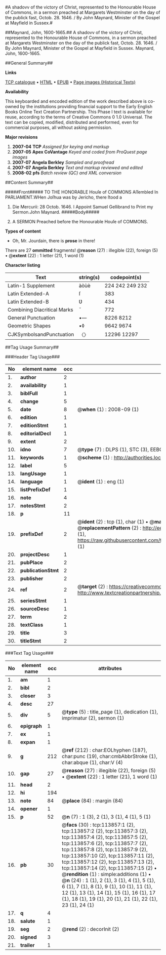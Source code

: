 #A shadovv of the victory of Christ, represented to the Honourable House of Commons, in a sermon preached at Margarets Westminster on the day of the publick fast, Octob. 28. 1646. / By John Maynard, Minister of the Gospel at Mayfield in Sussex.#

##Maynard, John, 1600-1665.##
A shadovv of the victory of Christ, represented to the Honourable House of Commons, in a sermon preached at Margarets Westminster on the day of the publick fast, Octob. 28. 1646. / By John Maynard, Minister of the Gospel at Mayfield in Sussex.
Maynard, John, 1600-1665.

##General Summary##

**Links**

[TCP catalogue](http://www.ota.ox.ac.uk/tcp/)  • 
[HTML](http://tei.it.ox.ac.uk/tcp/Texts-HTML/free/A88/A88994.html)  • 
[EPUB](http://tei.it.ox.ac.uk/tcp/Texts-EPUB/free/A88/A88994.epub) • 
[Page images (Historical Texts)](https://data.historicaltexts.jisc.ac.uk/view?pubId=eebo-99861715e&pageId=eebo-99861715e-113857-1)

**Availability**

This keyboarded and encoded edition of the
	       work described above is co-owned by the institutions
	       providing financial support to the Early English Books
	       Online Text Creation Partnership. This Phase I text is
	       available for reuse, according to the terms of Creative
	       Commons 0 1.0 Universal. The text can be copied,
	       modified, distributed and performed, even for
	       commercial purposes, all without asking permission.

**Major revisions**

1. __2007-04__ __TCP__ *Assigned for keying and markup*
1. __2007-05__ __Apex CoVantage__ *Keyed and coded from ProQuest page images*
1. __2007-07__ __Angela Berkley__ *Sampled and proofread*
1. __2007-07__ __Angela Berkley__ *Text and markup reviewed and edited*
1. __2008-02__ __pfs__ *Batch review (QC) and XML conversion*

##Content Summary##

#####Front#####
TO THE HONORABLE Houſe of COMMONS Aſſembled In PARLIAMENT.WHen Joſhua was by Jericho, there ſtood a 
1. Die Mercurii: 28 Octob. 1646.
I Appoint Samuel Gellibrand to Print my Sermon.John Maynard.
#####Body#####

1. A SERMON Preached before the Honourable Houſe of COMMONS.

**Types of content**

  * Oh, Mr. Jourdain, there is **prose** in there!

There are 27 **ommitted** fragments! 
 @__reason__ (27) : illegible (22), foreign (5)  •  @__extent__ (22) : 1 letter (21), 1 word (1)

**Character listing**


|Text|string(s)|codepoint(s)|
|---|---|---|
|Latin-1 Supplement|àòùè|224 242 249 232|
|Latin Extended-A|ſ|383|
|Latin Extended-B|Ʋ|434|
|Combining             Diacritical Marks|̄|772|
|General Punctuation|•—|8226 8212|
|Geometric Shapes|▪◊|9642 9674|
|CJKSymbolsandPunctuation|〈〉|12296 12297|

##Tag Usage Summary##

###Header Tag Usage###

|No|element name|occ|attributes|
|---|---|---|---|
|1.|__author__|2||
|2.|__availability__|1||
|3.|__biblFull__|1||
|4.|__change__|5||
|5.|__date__|8| @__when__ (1) : 2008-09 (1)|
|6.|__edition__|1||
|7.|__editionStmt__|1||
|8.|__editorialDecl__|1||
|9.|__extent__|2||
|10.|__idno__|7| @__type__ (7) : DLPS (1), STC (3), EEBO-CITATION (1), PROQUEST (1), VID (1)|
|11.|__keywords__|1| @__scheme__ (1) : http://authorities.loc.gov/ (1)|
|12.|__label__|5||
|13.|__langUsage__|1||
|14.|__language__|1| @__ident__ (1) : eng (1)|
|15.|__listPrefixDef__|1||
|16.|__note__|4||
|17.|__notesStmt__|2||
|18.|__p__|11||
|19.|__prefixDef__|2| @__ident__ (2) : tcp (1), char (1)  •  @__matchPattern__ (2) : ([0-9\-]+):([0-9IVX]+) (1), (.+) (1)  •  @__replacementPattern__ (2) : http://eebo.chadwyck.com/downloadtiff?vid=$1&page=$2 (1), https://raw.githubusercontent.com/textcreationpartnership/Texts/master/tcpchars.xml#$1 (1)|
|20.|__projectDesc__|1||
|21.|__pubPlace__|2||
|22.|__publicationStmt__|2||
|23.|__publisher__|2||
|24.|__ref__|2| @__target__ (2) : https://creativecommons.org/publicdomain/zero/1.0/ (1), http://www.textcreationpartnership.org/docs/. (1)|
|25.|__seriesStmt__|1||
|26.|__sourceDesc__|1||
|27.|__term__|2||
|28.|__textClass__|1||
|29.|__title__|3||
|30.|__titleStmt__|2||


###Text Tag Usage###

|No|element name|occ|attributes|
|---|---|---|---|
|1.|__am__|1||
|2.|__bibl__|2||
|3.|__closer__|3||
|4.|__desc__|27||
|5.|__div__|5| @__type__ (5) : title_page (1), dedication (1), imprimatur (2), sermon (1)|
|6.|__epigraph__|1||
|7.|__ex__|1||
|8.|__expan__|1||
|9.|__g__|212| @__ref__ (212) : char:EOLhyphen (187), char:punc (19), char:cmbAbbrStroke (1), char:abque (1), char:V (4)|
|10.|__gap__|27| @__reason__ (27) : illegible (22), foreign (5)  •  @__extent__ (22) : 1 letter (21), 1 word (1)|
|11.|__head__|2||
|12.|__hi__|194||
|13.|__note__|84| @__place__ (84) : margin (84)|
|14.|__opener__|1||
|15.|__p__|52| @__n__ (7) : 1 (3), 2 (1), 3 (1), 4 (1), 5 (1)|
|16.|__pb__|30| @__facs__ (30) : tcp:113857:1 (2), tcp:113857:2 (2), tcp:113857:3 (2), tcp:113857:4 (2), tcp:113857:5 (2), tcp:113857:6 (2), tcp:113857:7 (2), tcp:113857:8 (2), tcp:113857:9 (2), tcp:113857:10 (2), tcp:113857:11 (2), tcp:113857:12 (2), tcp:113857:13 (2), tcp:113857:14 (2), tcp:113857:15 (2)  •  @__rendition__ (1) : simple:additions (1)  •  @__n__ (24) : 1 (1), 2 (1), 3 (1), 4 (1), 5 (1), 6 (1), 7 (1), 8 (1), 9 (1), 10 (1), 11 (1), 12 (1), 13 (1), 14 (1), 15 (1), 16 (1), 17 (1), 18 (1), 19 (1), 20 (1), 21 (1), 22 (1), 23 (1), 24 (1)|
|17.|__q__|4||
|18.|__salute__|1||
|19.|__seg__|2| @__rend__ (2) : decorInit (2)|
|20.|__signed__|3||
|21.|__trailer__|1||
